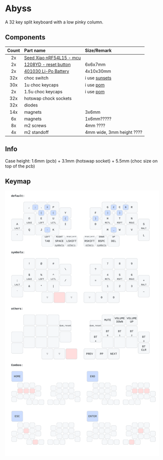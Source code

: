 # Abyss

A 32 key split keyboard with a low pinky column.

## Components

| Count | Part name        | Size/Remark |
| :---: | :--------------  | :------ |
|   2x  | [Seed Xiao nRF54L15 - mcu](https://www.seeedstudio.com/XIAO-nRF54L15-p-6493.html) | |
|   2x  | [1208YD - reset button](https://fr.aliexpress.com/item/1005003938985112.html?spm=a2g0o.order_list.order_list_main.5.21ef1802F8o6h5&gatewayAdapt=glo2fra) | 6x6x7mm |
|   2x  | [401030 Li-Po Battery](https://www.ebay.com/itm/171812433827) | 4x10x30mm |
|  32x  | choc switch | i use [sunsets](https://lowprokb.ca/products/sunset-tactile-choc-switches) |
|  30x  | 1u choc keycaps | i use [pom](https://splitkb.com/products/moergo-pom-mbk-profile-keycaps?variant=42898367152387) |
|   2x  | 1.5u choc keycaps | i use [pom](https://splitkb.com/products/moergo-pom-mbk-profile-keycaps?variant=42898363121923) |
|  32x  | hotswap chock sockets | |
|  32x  | diodes | |
|  14x  | magnets | 3x6mm |
|   6x  | magnets | 1x6mm????? |
|   8x  | m2 screws | 4mm ???? |
|   4x  | m2 standoff | 4mm wide, 3mm height  ???? |

## Info

 Case height:  1.6mm (pcb) + 3.1mm (hotswap socket) + 5.5mm (choc size on top of the pcb)

## Keymap

![keymap](./draw/keymap.svg)
